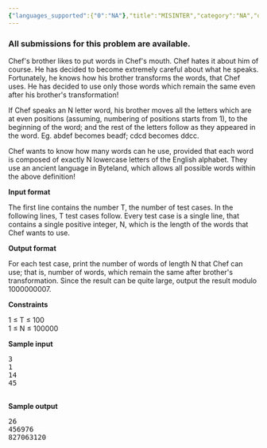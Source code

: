 ```yaml
---
{"languages_supported":{"0":"NA"},"title":"MISINTER","category":"NA","old_version":true,"problem_code":"MISINTER","tags":{"0":"NA"},"layout":"problem"}
---
```


<h3> All submissions for this problem are available. </h3><p>Chef's brother likes to put words in Chef's mouth. Chef hates it about him of course. He has decided to become extremely careful about what he speaks. Fortunately, he knows how his brother transforms the words, that Chef uses. He has decided to use only those words which remain the same even after his brother's transformation!</p>
<p>If Chef speaks an N letter word, his brother moves all the letters which are at even positions (assuming, numbering of positions starts from 1), to the beginning of the word; and the rest of the letters follow as they appeared in the word. Eg. abdef becomes beadf; cdcd becomes ddcc.</p>
<p>Chef wants to know how many words can he use, provided that each word is composed of exactly N lowercase letters of the English alphabet. They use an ancient language in Byteland, which allows all possible words within the above definition!</p>
<p><strong>Input format</strong></p>
<p>The first line contains the number T, the number of test cases. In the following lines, T test cases follow. Every test case is a single line, that contains a single positive integer, N, which is the length of the words that Chef wants to use.</p>
<p><strong>Output format</strong></p>
<p>For each test case, print the number of words of length N that Chef can use; that is, number of words, which remain the same after brother's transformation.  Since the result can be quite large, output the result modulo 1000000007.</p>
<p><strong>Constraints</strong></p>
<p>1 ≤ T ≤ 100<br /> 1 ≤ N ≤ 100000</p>
<p><strong>Sample input</strong></p>
<pre>3
1
14
45

</pre>
<p><strong>Sample output</strong></p>
<pre>26
456976
827063120

</pre>
<p></p>    